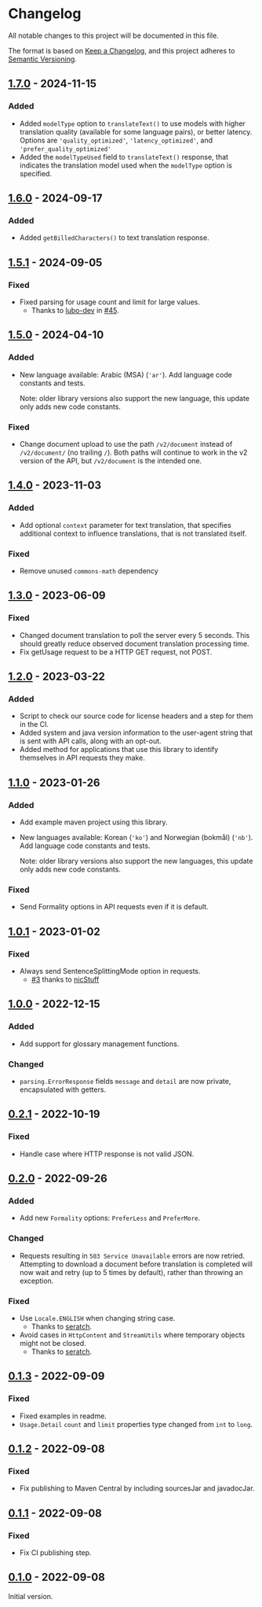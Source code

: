 # Changelog
All notable changes to this project will be documented in this file.

The format is based on [Keep a Changelog](https://keepachangelog.com/en/1.0.0/),
and this project adheres to [Semantic Versioning](https://semver.org/spec/v2.0.0.html).


## [1.7.0] - 2024-11-15
### Added
* Added `modelType` option to `translateText()` to use models with higher
  translation quality (available for some language pairs), or better latency.
  Options are `'quality_optimized'`, `'latency_optimized'`, and  `'prefer_quality_optimized'`
* Added the `modelTypeUsed` field to `translateText()` response, that
  indicates the translation model used when the `modelType` option is
  specified.


## [1.6.0] - 2024-09-17
### Added
* Added `getBilledCharacters()` to text translation response.


## [1.5.1] - 2024-09-05
### Fixed
* Fixed parsing for usage count and limit for large values.
  * Thanks to [lubo-dev](https://github.com/lubo-dev) in [#45](https://github.com/DeepLcom/deepl-java/pull/45). 


## [1.5.0] - 2024-04-10
### Added
* New language available: Arabic (MSA) (`'ar'`). Add language code constants and tests.

  Note: older library versions also support the new language, this update only
  adds new code constants.
### Fixed
* Change document upload to use the path `/v2/document` instead of `/v2/document/` (no trailing `/`).
  Both paths will continue to work in the v2 version of the API, but `/v2/document` is the intended one.


## [1.4.0] - 2023-11-03
### Added
* Add optional `context` parameter for text translation, that specifies
  additional context to influence translations, that is not translated itself.
### Fixed
* Remove unused `commons-math` dependency


## [1.3.0] - 2023-06-09 
### Fixed
* Changed document translation to poll the server every 5 seconds. This should greatly reduce observed document translation processing time.
* Fix getUsage request to be a HTTP GET request, not POST.


## [1.2.0] - 2023-03-22
### Added
* Script to check our source code for license headers and a step for them in the CI.
* Added system and java version information to the user-agent string that is sent with API calls, along with an opt-out.
* Added method for applications that use this library to identify themselves in API requests they make.


## [1.1.0] - 2023-01-26
### Added
* Add example maven project using this library.
* New languages available: Korean (`'ko'`) and Norwegian (bokmål) (`'nb'`). Add
  language code constants and tests.

  Note: older library versions also support the new languages, this update only
  adds new code constants.
### Fixed
* Send Formality options in API requests even if it is default.


## [1.0.1] - 2023-01-02
### Fixed
* Always send SentenceSplittingMode option in requests.
  * [#3](https://github.com/DeepLcom/deepl-java/issues/3) thanks to 
    [nicStuff](https://github.com/nicStuff)


## [1.0.0] - 2022-12-15
### Added
* Add support for glossary management functions.
### Changed
* `parsing.ErrorResponse` fields `message` and `detail` are now private,
  encapsulated with getters.


## [0.2.1] - 2022-10-19
### Fixed
* Handle case where HTTP response is not valid JSON.


## [0.2.0] - 2022-09-26
### Added
* Add new `Formality` options: `PreferLess` and `PreferMore`.
### Changed
* Requests resulting in `503 Service Unavailable` errors are now retried.
  Attempting to download a document before translation is completed will now
  wait and retry (up to 5 times by default), rather than throwing an exception.
### Fixed
* Use `Locale.ENGLISH` when changing string case.
  * Thanks to [seratch](https://github.com/seratch).
* Avoid cases in `HttpContent` and `StreamUtils` where temporary objects might
  not be closed.
  * Thanks to [seratch](https://github.com/seratch).


## [0.1.3] - 2022-09-09
### Fixed
* Fixed examples in readme.
* `Usage.Detail` `count` and `limit` properties type changed from `int` to `long`.


## [0.1.2] - 2022-09-08
### Fixed
* Fix publishing to Maven Central by including sourcesJar and javadocJar.


## [0.1.1] - 2022-09-08
### Fixed
* Fix CI publishing step.


## [0.1.0] - 2022-09-08
Initial version.


[1.7.0]: https://github.com/DeepLcom/deepl-java/compare/v1.6.0...v1.7.0
[1.6.0]: https://github.com/DeepLcom/deepl-java/compare/v1.5.1...v1.6.0
[1.5.1]: https://github.com/DeepLcom/deepl-java/compare/v1.5.0...v1.5.1
[1.5.0]: https://github.com/DeepLcom/deepl-java/compare/v1.4.0...v1.5.0
[1.4.0]: https://github.com/DeepLcom/deepl-java/compare/v1.3.0...v1.4.0
[1.3.0]: https://github.com/DeepLcom/deepl-java/compare/v1.2.0...v1.3.0
[1.2.0]: https://github.com/DeepLcom/deepl-java/compare/v1.1.0...v1.2.0
[1.1.0]: https://github.com/DeepLcom/deepl-java/compare/v1.0.1...v1.1.0
[1.0.1]: https://github.com/DeepLcom/deepl-java/compare/v1.0.0...v1.0.1
[1.0.0]: https://github.com/DeepLcom/deepl-java/compare/v0.2.1...v1.0.0
[0.2.1]: https://github.com/DeepLcom/deepl-java/compare/v0.2.0...v0.2.1
[0.2.0]: https://github.com/DeepLcom/deepl-java/compare/v0.1.3...v0.2.0
[0.1.3]: https://github.com/DeepLcom/deepl-java/compare/v0.1.2...v0.1.3
[0.1.2]: https://github.com/DeepLcom/deepl-java/compare/v0.1.1...v0.1.2
[0.1.1]: https://github.com/DeepLcom/deepl-java/compare/v0.1.0...v0.1.1
[0.1.0]: https://github.com/DeepLcom/deepl-java/releases/tag/v0.1.0
